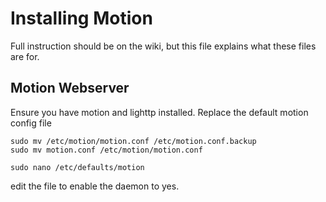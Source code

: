 Installing Motion
================

Full instruction should be on the wiki, but this file explains what these files are for.

Motion Webserver
---------------

Ensure you have motion and lighttp installed.
Replace the default motion config file

    sudo mv /etc/motion/motion.conf /etc/motion.conf.backup
    sudo mv motion.conf /etc/motion/motion.conf

    sudo nano /etc/defaults/motion

edit the file to enable the daemon to yes.

